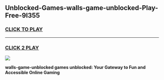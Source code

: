 
## Unblocked-Games-walls-game-unblocked-Play-Free-9l355
<h3>
<a href="https://premium76.site?title=walls-game-unblocked&ref=15A">CLICK TO PLAY</a></h3>
<hr>

<h3>
<a href="https://premium76.site?title=walls-game-unblocked&ref=15A">CLICK 2 PLAY</a>
  
</h3>

<a href="https://premium76.site?title=walls-game-unblocked&ref=15A"><img src="https://clearcache.store/games.png"></a>


**walls-game-unblocked games unblocked: Your Gateway to Fun and Accessible Online Gaming**
